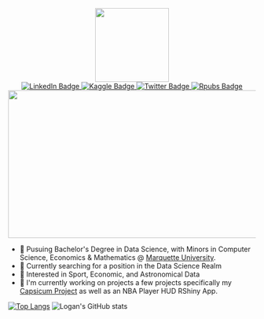 <div id="header" align="center">
  <img src="https://media0.giphy.com/media/YRTTEUGIrOWyqkXjb8/giphy.gif?cid=ecf05e47217zywbdk672v8x3k84yh2x5921u8ly8y61wdm1q&rid=giphy.gif&ct=s" width="150"/>
</div>
<div id="badges" align="center">
  <a href="https://www.linkedin.com/in/logan-lauton/">
    <img src="https://img.shields.io/badge/LinkedIn-blue?style=for-the-badge&logo=linkedin&logoColor=white" alt="LinkedIn Badge"/>
  </a>
  <a href="https://www.kaggle.com/loganlauton">
    <img src="https://img.shields.io/badge/Kaggle-blue?style=for-the-badge&logo=kaggle&logoColor=white" alt="Kaggle Badge"/>
  </a>
  <a href="https://twitter.com/LautonLogan">
    <img src="https://img.shields.io/badge/Twitter-blue?style=for-the-badge&logo=twitter&logoColor=white" alt="Twitter Badge"/>
  </a>
  <a href="https://rpubs.com/logan-lauton">
    <img src="https://img.shields.io/badge/RPubs-orange?style=for-the-badge&logo=rpubs&logoColor=white" alt="Rpubs Badge"/>
  </a>
</div>

<div id="badges" align="center">
<img src="https://komarev.com/ghpvc/?username=logan-lauton&style=flat-square&color=green" alt=""/>
</div>


<div align="center">
  <img src="https://media1.giphy.com/media/lbcLMX9B6sTsGjUmS3/giphy.gif?cid=ecf05e47xkvi2rjhteh4jyj5ze974740pelyi02czms7ha4e&rid=giphy.gif&ct=g" width="600" height="300"/>
</div>

- 📖 Pusuing Bachelor's Degree in Data Science, with Minors in Computer Science, Economics & Mathematics @
    <a href="https://www.marquette.edu/data-science/" rel="nofollow">Marquette University</a>.
- 🌱 Currently searching for a position in the Data Science Realm
- 💭 Interested in Sport, Economic, and Astronomical Data
- 🔭 I'm currently working on projects a few projects specifically my <a href="https://github.com/logan-lauton/Capsicum-Research" rel="nofollow">Capsicum Project</a>  as well as an NBA Player HUD RShiny App. 
       

[![Top Langs](https://github-readme-stats.vercel.app/api/top-langs/?username=logan-lauton&layout=compact)](https://github.com/anuraghazra/github-readme-stats)
![Logan's GitHub stats](https://github-readme-stats.vercel.app/api?username=logan-lauton&show_icons=true&theme=cobalt)



<!--
**logan-lauton/logan-lauton** is a ✨ _special_ ✨ repository because its `README.md` (this file) appears on your GitHub profile.

Here are some ideas to get you started:

- 🔭 I’m currently working on ...
- 🌱 I’m currently learning ...
- 👯 I’m looking to collaborate on ...
- 🤔 I’m looking for help with ...
- 💬 Ask me about ...
- 📫 How to reach me: ...
- 😄 Pronouns: ...
- ⚡ Fun fact: ...
-->
